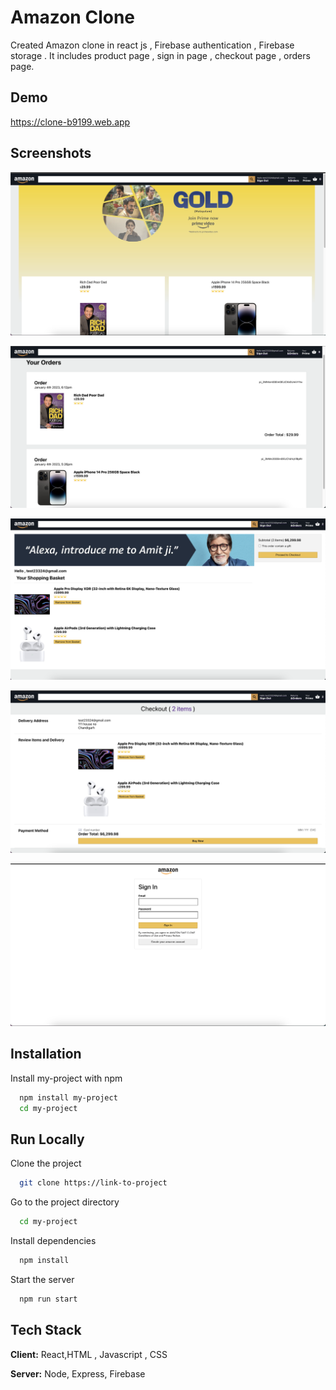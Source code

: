 
# Amazon Clone

Created Amazon clone in react js , Firebase authentication , Firebase storage . It includes product page , sign in page , checkout page , orders page.



## Demo

https://clone-b9199.web.app


## Screenshots

![App Screenshot](https://github.com/singhbaidwan/Amazon-clone-Web-/blob/main/images/1.png?raw=true)

![App Screenshot](https://github.com/singhbaidwan/Amazon-clone-Web-/blob/main/images/2.png?raw=true)

![App Screenshot](https://github.com/singhbaidwan/Amazon-clone-Web-/blob/main/images/3.png?raw=true)

![App Screenshot](https://github.com/singhbaidwan/Amazon-clone-Web-/blob/main/images/4.png?raw=true)

![App Screenshot](https://github.com/singhbaidwan/Amazon-clone-Web-/blob/main/images/5.png?raw=true)

## Installation

Install my-project with npm

```bash
  npm install my-project
  cd my-project
```
    
## Run Locally

Clone the project

```bash
  git clone https://link-to-project
```

Go to the project directory

```bash
  cd my-project
```

Install dependencies

```bash
  npm install
```

Start the server

```bash
  npm run start
```


## Tech Stack

**Client:** React,HTML , Javascript , CSS

**Server:** Node, Express, Firebase 

